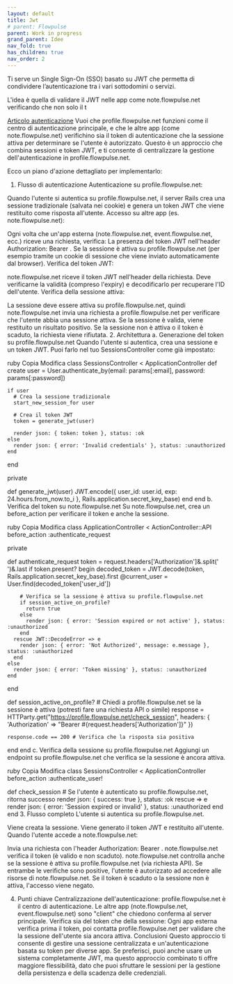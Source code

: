 ```yaml
---
layout: default
title: Jwt
# parent: Flowpulse 
parent: Work in progress
grand_parent: Idee
nav_fold: true
has_children: true
nav_order: 2
---
```



Ti serve un Single Sign-On (SSO) basato su JWT che permetta di condividere l’autenticazione tra i vari sottodomini o servizi.

L'idea è quella di validare il JWT nelle app come note.flowpulse.net verificando che non solo il t

[Articolo autenticazione](https://a-chacon.com/en/on%20rails/2024/10/16/poc-using-rails-8-auth-system-in-api-only.html)
Vuoi che profile.flowpulse.net funzioni come il centro di autenticazione principale, e che le altre app (come note.flowpulse.net) verifichino sia il token di autenticazione che la sessione attiva per determinare se l'utente è autorizzato. Questo è un approccio che combina sessioni e token JWT, e ti consente di centralizzare la gestione dell'autenticazione in profile.flowpulse.net.

Ecco un piano d'azione dettagliato per implementarlo:

1. Flusso di autenticazione
Autenticazione su profile.flowpulse.net:

Quando l'utente si autentica su profile.flowpulse.net, il server Rails crea una sessione tradizionale (salvata nei cookie) e genera un token JWT che viene restituito come risposta all'utente.
Accesso su altre app (es. note.flowpulse.net):

Ogni volta che un'app esterna (note.flowpulse.net, event.flowpulse.net, ecc.) riceve una richiesta, verifica:
La presenza del token JWT nell'header Authorization: Bearer <token>.
Se la sessione è attiva su profile.flowpulse.net (per esempio tramite un cookie di sessione che viene inviato automaticamente dal browser).
Verifica del token JWT:

note.flowpulse.net riceve il token JWT nell'header della richiesta. Deve verificarne la validità (compreso l'expiry) e decodificarlo per recuperare l'ID dell'utente.
Verifica della sessione attiva:

La sessione deve essere attiva su profile.flowpulse.net, quindi note.flowpulse.net invia una richiesta a profile.flowpulse.net per verificare che l'utente abbia una sessione attiva.
Se la sessione è valida, viene restituito un risultato positivo.
Se la sessione non è attiva o il token è scaduto, la richiesta viene rifiutata.
2. Architettura
a. Generazione del token su profile.flowpulse.net
Quando l'utente si autentica, crea una sessione e un token JWT. Puoi farlo nel tuo SessionsController come già impostato:

ruby
Copia
Modifica
class SessionsController < ApplicationController
  def create
    user = User.authenticate_by(email: params[:email], password: params[:password])
    
    if user
      # Crea la sessione tradizionale
      start_new_session_for user
      
      # Crea il token JWT
      token = generate_jwt(user)
      
      render json: { token: token }, status: :ok
    else
      render json: { error: 'Invalid credentials' }, status: :unauthorized
    end
  end

  private

  def generate_jwt(user)
    JWT.encode({ user_id: user.id, exp: 24.hours.from_now.to_i }, Rails.application.secret_key_base)
  end
end
b. Verifica del token su note.flowpulse.net
Su note.flowpulse.net, crea un before_action per verificare il token e anche la sessione.

ruby
Copia
Modifica
class ApplicationController < ActionController::API
  before_action :authenticate_request

  private

  def authenticate_request
    token = request.headers['Authorization']&.split(' ')&.last
    if token.present?
      begin
        decoded_token = JWT.decode(token, Rails.application.secret_key_base).first
        @current_user = User.find(decoded_token['user_id'])
        
        # Verifica se la sessione è attiva su profile.flowpulse.net
        if session_active_on_profile?
          return true
        else
          render json: { error: 'Session expired or not active' }, status: :unauthorized
        end
      rescue JWT::DecodeError => e
        render json: { error: 'Not Authorized', message: e.message }, status: :unauthorized
      end
    else
      render json: { error: 'Token missing' }, status: :unauthorized
    end
  end

  def session_active_on_profile?
    # Chiedi a profile.flowpulse.net se la sessione è attiva (potresti fare una richiesta API o simile)
    response = HTTParty.get("https://profile.flowpulse.net/check_session", headers: { 'Authorization' => "Bearer #{request.headers['Authorization']}" })
    
    response.code == 200 # Verifica che la risposta sia positiva
  end
end
c. Verifica della sessione su profile.flowpulse.net
Aggiungi un endpoint su profile.flowpulse.net che verifica se la sessione è ancora attiva.

ruby
Copia
Modifica
class SessionsController < ApplicationController
  before_action :authenticate_user!

  def check_session
    # Se l'utente è autenticato su profile.flowpulse.net, ritorna successo
    render json: { success: true }, status: :ok
  rescue => e
    render json: { error: 'Session expired or invalid' }, status: :unauthorized
  end
end
3. Flusso completo
L'utente si autentica su profile.flowpulse.net.

Viene creata la sessione.
Viene generato il token JWT e restituito all'utente.
Quando l'utente accede a note.flowpulse.net:

Invia una richiesta con l'header Authorization: Bearer <token>.
note.flowpulse.net verifica il token (è valido e non scaduto).
note.flowpulse.net controlla anche se la sessione è attiva su profile.flowpulse.net (via richiesta API).
Se entrambe le verifiche sono positive, l'utente è autorizzato ad accedere alle risorse di note.flowpulse.net.
Se il token è scaduto o la sessione non è attiva, l'accesso viene negato.

4. Punti chiave
Centralizzazione dell'autenticazione: profile.flowpulse.net è il centro di autenticazione. Le altre app (note.flowpulse.net, event.flowpulse.net) sono "client" che chiedono conferma al server principale.
Verifica sia del token che della sessione: Ogni app esterna verifica prima il token, poi contatta profile.flowpulse.net per validare che la sessione dell'utente sia ancora attiva.
Conclusioni
Questo approccio ti consente di gestire una sessione centralizzata e un'autenticazione basata su token per diverse app. Se preferisci, puoi anche usare un sistema completamente JWT, ma questo approccio combinato ti offre maggiore flessibilità, dato che puoi sfruttare le sessioni per la gestione della persistenza e della scadenza delle credenziali.